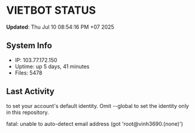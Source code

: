 # VIETBOT STATUS
**Updated**: Thu Jul 10 08:54:16 PM +07 2025

## System Info
- IP: 103.77.172.150
- Uptime: up 5 days, 41 minutes
- Files: 5478

## Last Activity

to set your account's default identity.
Omit --global to set the identity only in this repository.

fatal: unable to auto-detect email address (got 'root@vinh3690.(none)')
